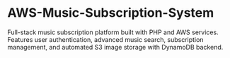# AWS-Music-Subscription-System
Full-stack music subscription platform built with PHP and AWS services. Features user authentication, advanced music search, subscription management, and automated S3 image storage with DynamoDB backend.
